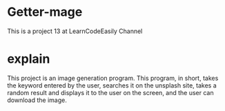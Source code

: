 # Getter-mage
This is a project 13 at LearnCodeEasily Channel
# explain
This project is an image generation program. 
This program, in short, takes the keyword entered by the user,
searches it on the unsplash site,
takes a random result and displays it to the user on the screen, 
and the user can download the image.
